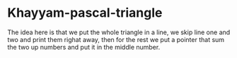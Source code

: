 # Khayyam-pascal-triangle
The idea here is that we put the whole triangle in a line,
we skip line one and two  and print them righat away,
then for the rest we put a pointer that sum the two up numbers and put it in the middle number.

